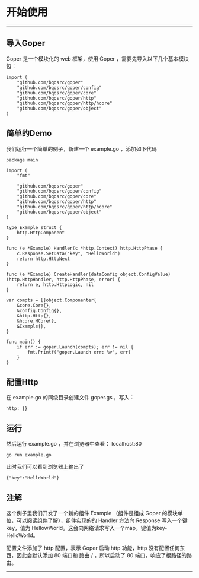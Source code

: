 # 开始使用

---
## 导入Goper
Goper 是一个模块化的 web 框架，使用 Goper ，需要先导入以下几个基本模块包：
```
import (
	"github.com/bqqsrc/goper"
	"github.com/bqqsrc/goper/config"
	"github.com/bqqsrc/goper/core"
	"github.com/bqqsrc/goper/http"
	"github.com/bqqsrc/goper/http/hcore"
	"github.com/bqqsrc/goper/object"
)
```

## 简单的Demo
我们运行一个简单的例子，新建一个 example.go ，添加如下代码
```
package main

import (
	"fmt"

	"github.com/bqqsrc/goper"
	"github.com/bqqsrc/goper/config"
	"github.com/bqqsrc/goper/core"
	"github.com/bqqsrc/goper/http"
	"github.com/bqqsrc/goper/http/hcore"
	"github.com/bqqsrc/goper/object"
)

type Example struct {
	http.HttpComponent
}

func (e *Example) Handler(c *http.Context) http.HttpPhase {
	c.Response.SetData("key", "HelloWorld")
	return http.HttpNext
}

func (e *Example) CreateHandler(dataConfig object.ConfigValue) (http.HttpHandler, http.HttpPhase, error) {
	return e, http.HttpLogic, nil
}

var compts = []object.Componenter{
	&core.Core{},
	&config.Config{},
	&http.Http{},
	&hcore.HCore{},
	&Example{},
}

func main() {
	if err := goper.Launch(compts); err != nil {
		fmt.Printf("goper.Launch err: %v", err)
	}
}
```

## 配置Http
在 example.go 的同级目录创建文件 goper.gs ，写入：
```
http: {}
```

## 运行
然后运行 example.go ，并在浏览器中查看： localhost:80
```
go run example.go
```

此时我们可以看到浏览器上输出了
```
{"key":"HelloWorld"}
```

## 注解
这个例子里我们开发了一个新的组件 Example （组件是组成 Goper 的模块单位，可以阅读[组件]()了解），组件实现的的 Handler 方法向 Response 写入一个键 key，值为 HellowWorld。这会向网络请求写入一个map，键值为key-HelloWorld。

配置文件添加了 http 配置，表示 Goper 启动 http 功能，http 没有配置任何东西，因此会默认添加 80 端口和 路由 / ，所以启动了 80 端口，响应了根路径的路由。

---